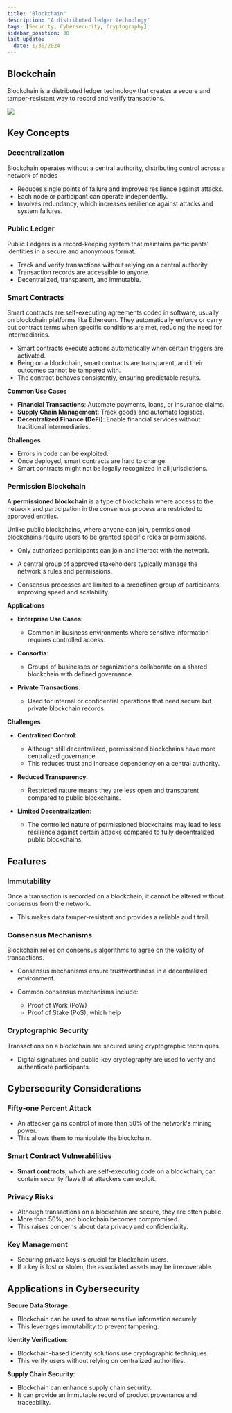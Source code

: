 ```yaml
---
title: "Blockchain"
description: "A distributed ledger technology"
tags: [Security, Cybersecurity, Cryptography]
sidebar_position: 30
last_update:
  date: 1/30/2024
---
```



## Blockchain 

Blockchain is a distributed ledger technology that creates a secure and tamper-resistant way to record and verify transactions. 


<div class="img-center">

![](/img/docs/sec+-blockchain-diagram.png)


</div>


## Key Concepts

### Decentralization 

Blockchain operates without a central authority, distributing control across a network of nodes

- Reduces single points of failure and improves resilience against attacks.
- Each node or participant can operate independently.
- Involves redundancy, which increases resilience against attacks and system failures. 

### Public Ledger 

Public Ledgers is a record-keeping system that maintains participants' identities in a secure and anonymous format.

- Track and verify transactions without relying on a central authority.
- Transaction records are accessible to anyone. 
- Decentralized, transparent, and immutable.

### Smart Contracts 

Smart contracts are self-executing agreements coded in software, usually on blockchain platforms like Ethereum. They automatically enforce or carry out contract terms when specific conditions are met, reducing the need for intermediaries.

- Smart contracts execute actions automatically when certain triggers are activated.
- Being on a blockchain, smart contracts are transparent, and their outcomes cannot be tampered with.
- The contract behaves consistently, ensuring predictable results.

**Common Use Cases**

- **Financial Transactions**: Automate payments, loans, or insurance claims.
- **Supply Chain Management**: Track goods and automate logistics.
- **Decentralized Finance (DeFi)**: Enable financial services without traditional intermediaries.

**Challenges**

- Errors in code can be exploited.
- Once deployed, smart contracts are hard to change.
- Smart contracts might not be legally recognized in all jurisdictions.

### Permission Blockchain

A **permissioned blockchain** is a type of blockchain where access to the network and participation in the consensus process are restricted to approved entities. 

Unlike public blockchains, where anyone can join, permissioned blockchains require users to be granted specific roles or permissions.

- Only authorized participants can join and interact with the network.

- A central group of approved stakeholders typically manage the network's rules and permissions.

- Consensus processes are limited to a predefined group of participants, improving speed and scalability.

**Applications**

- **Enterprise Use Cases**: 

    - Common in business environments where sensitive information requires controlled access.

- **Consortia**: 

    - Groups of businesses or organizations collaborate on a shared blockchain with defined governance.

- **Private Transactions**: 

    - Used for internal or confidential operations that need secure but private blockchain records.


**Challenges**

- **Centralized Control**: 

    - Although still decentralized, permissioned blockchains have more centralized governance.
    - This reduces trust and increase dependency on a central authority.

- **Reduced Transparency**: 

    - Restricted nature means they are less open and transparent compared to public blockchains.

- **Limited Decentralization**: 

    - The controlled nature of permissioned blockchains may lead to less resilience against certain attacks compared to fully decentralized public blockchains.


## Features

### Immutability 

Once a transaction is recorded on a blockchain, it cannot be altered without consensus from the network. 

- This makes data tamper-resistant and provides a reliable audit trail.


### Consensus Mechanisms

Blockchain relies on consensus algorithms to agree on the validity of transactions. 

- Consensus mechanisms ensure trustworthiness in a decentralized environment.
- Common consensus mechanisms include:

    - Proof of Work (PoW)
    - Proof of Stake (PoS), which help 


### Cryptographic Security

Transactions on a blockchain are secured using cryptographic techniques. 

- Digital signatures and public-key cryptography are used to verify and authenticate participants.


## Cybersecurity Considerations

### Fifty-one Percent Attack

- An attacker gains control of more than 50% of the network's mining power.
- This allows them to manipulate the blockchain.

### Smart Contract Vulnerabilities

- **Smart contracts**, which are self-executing code on a blockchain, can contain security flaws that attackers can exploit.

### Privacy Risks

- Although transactions on a blockchain are secure, they are often public.
- More than 50%, and blockchain becomes compromised.
- This raises concerns about data privacy and confidentiality.

### Key Management

- Securing private keys is crucial for blockchain users.
- If a key is lost or stolen, the associated assets may be irrecoverable.

## Applications in Cybersecurity

**Secure Data Storage**: 

- Blockchain can be used to store sensitive information securely.
- This leverages immutability to prevent tampering.

**Identity Verification**: 

- Blockchain-based identity solutions use cryptographic techniques.
- This verify users without relying on centralized authorities.

**Supply Chain Security**: 

- Blockchain can enhance supply chain security.
- It can provide an immutable record of product provenance and traceability.






